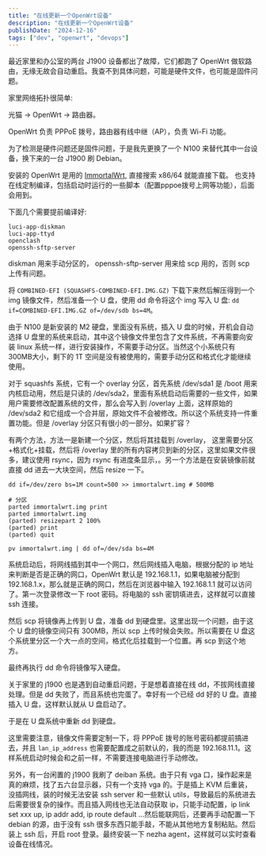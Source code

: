 ```yaml
---
title: "在线更新一个OpenWrt设备"
description: "在线更新一个OpenWrt设备"
publishDate: "2024-12-16"
tags: ["dev", "openwrt", "devops"]
---
```


最近家里和办公室的两台 J1900 设备都出了故障，它们都跑了 OpenWrt 做软路由，无缘无故会自动重启。我查不到具体问题，可能是硬件文件，也可能是固件问题。

家里网络拓扑很简单:

光猫 -> OpenWrt -> 路由器。

OpenWrt 负责 PPPoE 拨号，路由器有线中继（AP），负责 Wi-Fi 功能。

为了检测是硬件问题还是固件问题，于是我先更换了一个 N100 来替代其中一台设备，换下来的一台 J1900 刷 Debian。

安装的 OpenWrt 是用的 [ImmortalWrt](https://firmware-selector.immortalwrt.org/), 直接搜索 x86/64 就能直接下载。
也支持在线定制编译，包括启动时运行的一些脚本（配置pppoe拨号上网等功能），后面会用到。

下面几个需要提前编译好:

```
luci-app-diskman
luci-app-ttyd
openclash
openssh-sftp-server 
```

diskman 用来手动分区的， openssh-sftp-server 用来给 scp 用的，否则 scp 上传有问题。

将 `COMBINED-EFI (SQUASHFS-COMBINED-EFI.IMG.GZ)` 下载下来然后解压得到一个 img 镜像文件，然后准备一个 U 盘，使用 dd 命令将这个 img 写入 U 盘: `dd if=COMBINED-EFI.IMG.GZ of=/dev/sdb bs=4M`。

由于 N100 是新安装的 M2 硬盘，里面没有系统，插入 U 盘的时候，开机会自动选择 U 盘里的系统来启动，其中这个镜像文件里包含了文件系统，不再需要向安装 linux 系统一样，进行安装操作，不需要手动分区。当然这个小系统只有300MB大小，剩下的 1T 空间是没有被使用的，需要手动分区和格式化才能继续使用。

对于 squashfs 系统，它有一个 overlay 分区，首先系统 /dev/sda1 是 /boot 用来内核启动用，然后是只读的 /dev/sda2，里面有系统启动后需要的一些文件，如果用户需要修改配置系统的文件，那么会写入到 /overlay 上面，这样原始的 /dev/sda2 和它组成一个合并层，原始文件不会被修改。所以这个系统支持一件重置功能。但是 /overlay 分区只有很小的一部分。如果扩容？

有两个方法，方法一是新建一个分区，然后将其挂载到 /overlay， 这里需要分区+格式化+挂载，然后将 /overlay 里的所有内容拷贝到新的分区，这里如果文件很多，建议使用 rsync，因为 rsync 有进度条显示，。另一个方法是在安装镜像前就直接 dd 进去一大块空间，然后 resize 一下。

```
dd if=/dev/zero bs=1M count=500 >> immortalwrt.img # 500MB

# 分区
parted immortalwrt.img print 
parted immortalwrt.img
(parted) resizepart 2 100%
(parted) print
(parted) quit

pv immortalwrt.img | dd of=/dev/sda bs=4M
```

系统启动后，将网线插到其中一个网口，然后网线插入电脑，根据分配的 ip 地址来判断是否是正确的网口，OpenWrt 默认是 192.168.1.1，如果电脑被分配到 192.168.1.x，那么就是正确的网口，然后在浏览器中输入 192.168.1.1 就可以访问了。第一次登录修改一下 root 密码。将电脑的 ssh 密钥填进去，这样就可以直接 ssh 连接。

然后 scp 将镜像再上传到 U 盘，准备 dd 到硬盘里。这里出现一个问题，由于这个 U 盘的镜像空间只有 300MB，所以 scp 上传时候会失败。所以需要在 U 盘这个系统里分区一个大一点的空间，格式化后挂载到一个位置。再 scp 到这个地方。

最终再执行 dd 命令将镜像写入硬盘。

关于家里的 j1900 也是遇到自动重启问题，于是想着直接在线 dd，不拔网线直接处理。但是 dd 失败了，而且系统也完蛋了。幸好有一个已经 dd 好的 U 盘。直接插入 U 盘，这样默认就从 U 盘启动了。

于是在 U 盘系统中重新 dd 到硬盘。

这里需要注意，镜像文件需要定制一下，将 PPPoE 拨号的账号密码都提前搞进去，并且 `lan_ip_address` 也需要配置成之前默认的，我的而是 192.168.11.1。这样系统启动时候会和之前一样，不需要连接电脑进行手动修改。

另外，有一台闲置的 j1900 我刷了 deiban 系统。由于只有 vga 口，操作起来是真的麻烦，找了五六台显示器，只有一个支持 vga 的。于是插上 KVM 后重装，没插网线，装的时候无法安装 ssh server 和一些默认 utils，导致最后的系统进去后需要很复杂的操作。而且插入网线也无法自动获取 ip，只能手动配置，ip link set xxx up, ip addr add, ip route default ...然后能联网后，还要再手动配置一下 debian 的源，由于没有 ssh 很多东西只能手敲，不能从其他地方复制粘贴。然后装上 ssh 后，开启 root 登录。最终安装一下 nezha agent，这样就可以实时查看设备在线情况。

